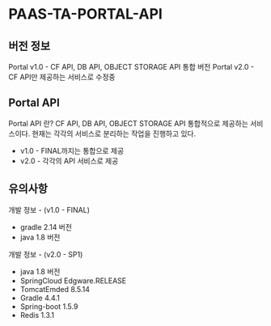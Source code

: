 # PAAS-TA-PORTAL-API
## 버전 정보
Portal v1.0 - CF API, DB API, OBJECT STORAGE API 통합 버전
Portal v2.0 - CF API만 제공하는 서비스로 수정중


## Portal API
Portal API 란? CF API, DB API, OBJECT STORAGE API 통합적으로 제공하는 서비스이다.
현재는 각각의 서비스로 분리하는 작업을 진행하고 있다.
- v1.0 - FINAL까지는 통합으로 제공
- v2.0 - 각각의 API 서비스로 제공

## 유의사항

개발 정보 - (v1.0 - FINAL)
- gradle 2.14 버전
- java 1.8 버전

개발 정보 - (v2.0 - SP1)
- java 1.8 버전
- SpringCloud Edgware.RELEASE 
- TomcatEmded 8.5.14
- Gradle 4.4.1
- Spring-boot 1.5.9
- Redis 1.3.1
